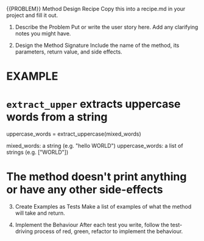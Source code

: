 {{PROBLEM}} Method Design Recipe
Copy this into a recipe.md in your project and fill it out.

1. Describe the Problem
   Put or write the user story here. Add any clarifying notes you might have.

2. Design the Method Signature
   Include the name of the method, its parameters, return value, and side effects.

# EXAMPLE

# `extract_upper` extracts uppercase words from a string

uppercase_words = extract_uppercase(mixed_words)

mixed_words: a string (e.g. "hello WORLD")
uppercase_words: a list of strings (e.g. ["WORLD"])

# The method doesn't print anything or have any other side-effects

3. Create Examples as Tests
   Make a list of examples of what the method will take and return.


4. Implement the Behaviour
   After each test you write, follow the test-driving process of red, green, refactor to implement the behaviour.